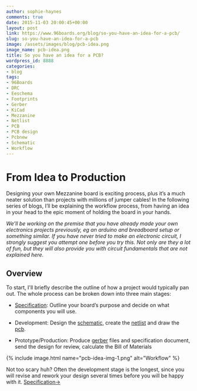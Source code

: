 ```yaml
---
author: sophie-haynes
comments: true
date: 2015-11-03 20:00:45+00:00
layout: post
link: https://www.96boards.org/blog/so-you-have-an-idea-for-a-pcb/
slug: so-you-have-an-idea-for-a-pcb
image: /assets/images/blog/pcb-idea.png
image_name: pcb-idea.png
title: So you have an idea for a PCB?
wordpress_id: 8888
categories:
- blog
tags:
- 96Boards
- DRC
- Eeschema
- Footprints
- Gerber
- KiCad
- Mezzanine
- Netlist
- PCB
- PCB design
- Pcbnew
- Schematic
- Workflow
---
```


# From Idea to Production


Designing your own Mezzanine board is exciting process, plus it’s a much neater solution than projects with millions of jumper cables! In the following series of blogs, I’ll be explaining the workflow process, from having an idea in your head to the epic moment of holding the board in your hands.

_We’ll be working on the premise that you have already made your own electronics projects previously, eg an arduino and breadboard setup or something similar. If you have never tried to make an electronic circuit, I strongly suggest you attempt one before you try this. Not only are they a lot of fun, but they will also provide you with circuit fundamentals that are not explained here._


## Overview


To start, I'll briefly describe the outline of how a project would typically pan out. The whole process can be broken down into three main stages:




  * [Specification](/blog/so-you-have-an-idea-for-a-pcb-specification/): Outline your board’s purpose and decide on what components you will use.


  * Development: Design the [schematic](/blog/so-you-have-an-idea-for-a-pcb-development-schematic-netlist/), create the [netlist](/blog/so-you-have-an-idea-for-a-pcb-development-netlist/) and draw the [pcb](/blog/so-you-have-an-idea-for-a-pcb-development-pcb/).


  * Prototype/Production: Produce [gerber]() files and specification document, send the design for review, calculate the Bill of Materials


{% include image.html name="pcb-idea-img-1.png" alt="Workflow" %}

Not too scary huh? Often the development stage is the longest, since you will revise and rework your design several times before you will be happy with it.
[Specification→](/blog/so-you-have-an-idea-for-a-pcb-specification/)
